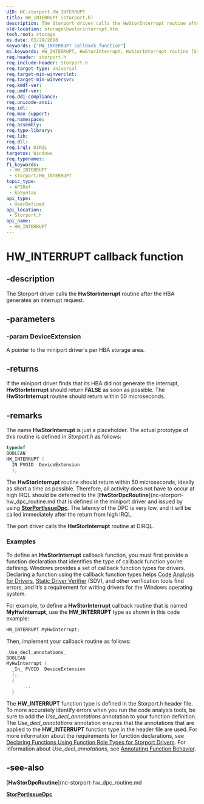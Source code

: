 ```yaml
---
UID: NC:storport.HW_INTERRUPT
title: HW_INTERRUPT (storport.h)
description: The Storport driver calls the HwStorInterrupt routine after the HBA generates an interrupt request.
old-location: storage\hwstorinterrupt.htm
tech.root: storage
ms.date: 03/29/2018
keywords: ["HW_INTERRUPT callback function"]
ms.keywords: HW_INTERRUPT, HwStorInterrupt, HwStorInterrupt routine [Storage Devices], storage.hwstorinterrupt, stormini_17f68641-1cfd-47b3-a52f-be98f96e693f.xml, storport/HwStorInterrupt
req.header: storport.h
req.include-header: Storport.h
req.target-type: Universal
req.target-min-winverclnt: 
req.target-min-winversvr: 
req.kmdf-ver: 
req.umdf-ver: 
req.ddi-compliance: 
req.unicode-ansi: 
req.idl: 
req.max-support: 
req.namespace: 
req.assembly: 
req.type-library: 
req.lib: 
req.dll: 
req.irql: DIRQL
targetos: Windows
req.typenames: 
f1_keywords:
 - HW_INTERRUPT
 - storport/HW_INTERRUPT
topic_type:
 - APIRef
 - kbSyntax
api_type:
 - UserDefined
api_location:
 - Storport.h
api_name:
 - HW_INTERRUPT
---
```


# HW_INTERRUPT callback function

## -description

The Storport driver calls the **HwStorInterrupt** routine after the HBA generates an interrupt request.

## -parameters

### -param DeviceExtension

A pointer to the miniport driver's per HBA storage area.

## -returns

If the miniport driver finds that its HBA did not generate the interrupt, **HwStorInterrupt** should return **FALSE** as soon as possible. The **HwStorInterrupt** routine should return within 50 microseconds.

## -remarks

The name **HwStorInterrupt** is just a placeholder. The actual prototype of this routine is defined in *Storport.h* as follows:

``` c
typedef
BOOLEAN
HW_INTERRUPT (
  IN PVOID  DeviceExtension
  );

```

The **HwStorInterrupt** routine should return within 50 microseconds, ideally as short a time as possible. Therefore, all activity does not have to occur at high IRQL should be deferred to the [**HwStorDpcRoutine**](nc-storport-hw_dpc_routine.md that is defined in the miniport driver and issued by using [**StorPortIssueDpc**](nf-storport-storportissuedpc.md).  The latency of the DPC is very low, and it will be called immediately after the return from high IRQL.

The port driver calls the **HwStorInterrupt** routine at DIRQL.

### Examples

To define an **HwStorInterrupt** callback function, you must first provide a function declaration that identifies the type of callback function you’re defining. Windows provides a set of callback function types for drivers. Declaring a function using the callback function types helps [Code Analysis for Drivers](/windows-hardware/drivers/devtest/code-analysis-for-drivers), [Static Driver Verifier](/windows-hardware/drivers/devtest/static-driver-verifier) (SDV), and other verification tools find errors, and it’s a requirement for writing drivers for the Windows operating system.

 For example, to define a **HwStorInterrupt** callback routine that is named **MyHwInterrupt**, use the **HW_INTERRUPT** type as shown in this code example:

``` c
HW_INTERRUPT MyHwInterrupt;
```

Then, implement your callback routine as follows:

``` c
_Use_decl_annotations_
BOOLEAN
MyHwInterrupt (
  _In_ PVOID  DeviceExtension
  );
  {
      ...
  }
```

The **HW_INTERRUPT** function type is defined in the Storport.h header file. To more accurately identify errors when you run the code analysis tools, be sure to add the _Use_decl_annotations_ annotation to your function definition. The _Use_decl_annotations_ annotation ensures that the annotations that are applied to the **HW_INTERRUPT** function type in the header file are used. For more information about the requirements for function declarations, see [Declaring Functions Using Function Role Types for Storport Drivers](/windows-hardware/drivers/devtest/declaring-functions-by-using-function-role-types-for-storport-drivers). For information about _Use_decl_annotations_, see [Annotating Function Behavior](/visualstudio/code-quality/annotating-function-behavior).

## -see-also

[**HwStorDpcRoutine**](nc-storport-hw_dpc_routine.md

[**StorPortIssueDpc**](nf-storport-storportissuedpc.md)
